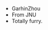 - GarhinZhou
- From JNU
- Totally furry.

<!---
GarhinZhou/GarhinZhou is a ✨ special ✨ repository because its `README.md` (this file) appears on your GitHub profile.
You can click the Preview link to take a look at your changes.
--->
